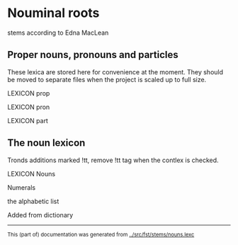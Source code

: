 
# Nouminal roots 

stems according to Edna MacLean


## Proper nouns, pronouns and particles 

These lexica are stored here for convenience at the moment.
They should be moved to separate files when the project is
scaled up to full size.

LEXICON prop 

LEXICON pron 

LEXICON part 


## The noun lexicon 

Tronds additions marked !tt, remove !tt tag when the contlex is checked.

LEXICON Nouns 

Numerals


the alphabetic list




Added from dictionary

* * *
<small>This (part of) documentation was generated from [../src/fst/stems/nouns.lexc](http://github.com/giellalt/lang-ipk/blob/main/../src/fst/stems/nouns.lexc)</small>